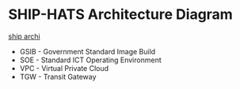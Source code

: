 # SHIP-HATS Architecture Diagram

[ship archi](/ship-archi.png)

- GSIB - Government Standard Image Build 
- SOE - Standard ICT Operating Environment 
- VPC - Virtual Private Cloud 
- TGW - Transit Gateway 
